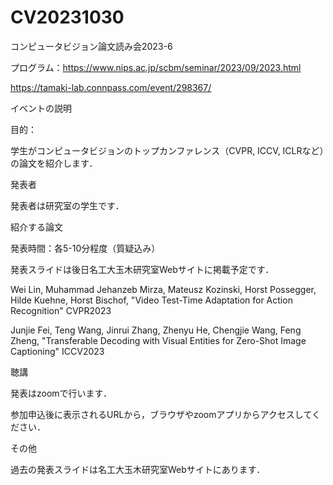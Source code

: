 # CV20231030


コンピュータビジョン論文読み会2023-6

プログラム：https://www.nips.ac.jp/scbm/seminar/2023/09/2023.html

https://tamaki-lab.connpass.com/event/298367/

イベントの説明

目的：

学生がコンピュータビジョンのトップカンファレンス（CVPR, ICCV, ICLRなど）の論文を紹介します．

発表者

発表者は研究室の学生です．

紹介する論文

発表時間：各5-10分程度（質疑込み）

発表スライドは後日名工大玉木研究室Webサイトに掲載予定です．

Wei Lin, Muhammad Jehanzeb Mirza, Mateusz Kozinski, Horst Possegger, Hilde Kuehne, Horst Bischof, "Video Test-Time Adaptation for Action Recognition" CVPR2023

Junjie Fei, Teng Wang, Jinrui Zhang, Zhenyu He, Chengjie Wang, Feng Zheng, "Transferable Decoding with Visual Entities for Zero-Shot Image Captioning" ICCV2023

聴講

発表はzoomで行います．

参加申込後に表示されるURLから，ブラウザやzoomアプリからアクセスしてください．

その他

過去の発表スライドは名工大玉木研究室Webサイトにあります．
